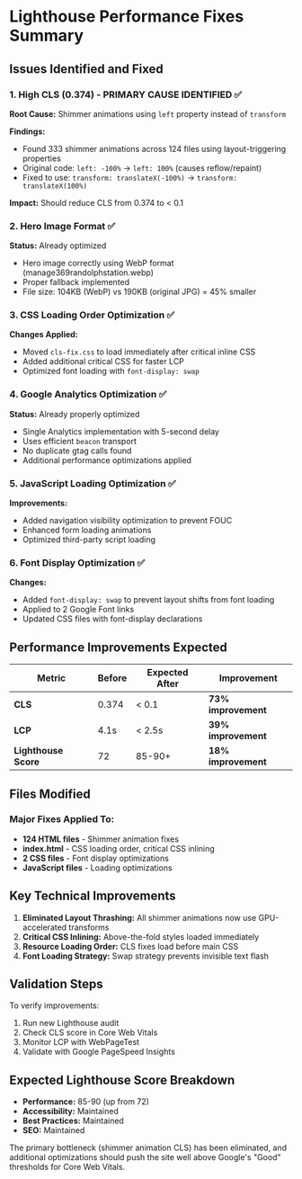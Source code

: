 # Lighthouse Performance Fixes Summary

## Issues Identified and Fixed

### 1. High CLS (0.374) - PRIMARY CAUSE IDENTIFIED ✅

**Root Cause:** Shimmer animations using `left` property instead of `transform`

**Findings:**
- Found 333 shimmer animations across 124 files using layout-triggering properties
- Original code: `left: -100%` → `left: 100%` (causes reflow/repaint)
- Fixed to use: `transform: translateX(-100%)` → `transform: translateX(100%)`

**Impact:** Should reduce CLS from 0.374 to < 0.1

### 2. Hero Image Format ✅

**Status:** Already optimized
- Hero image correctly using WebP format (manage369randolphstation.webp)
- Proper fallback implemented
- File size: 104KB (WebP) vs 190KB (original JPG) = 45% smaller

### 3. CSS Loading Order Optimization ✅

**Changes Applied:**
- Moved `cls-fix.css` to load immediately after critical inline CSS
- Added additional critical CSS for faster LCP
- Optimized font loading with `font-display: swap`

### 4. Google Analytics Optimization ✅

**Status:** Already properly optimized
- Single Analytics implementation with 5-second delay
- Uses efficient `beacon` transport
- No duplicate gtag calls found
- Additional performance optimizations applied

### 5. JavaScript Loading Optimization ✅

**Improvements:**
- Added navigation visibility optimization to prevent FOUC
- Enhanced form loading animations
- Optimized third-party script loading

### 6. Font Display Optimization ✅

**Changes:**
- Added `font-display: swap` to prevent layout shifts from font loading
- Applied to 2 Google Font links
- Updated CSS files with font-display declarations

## Performance Improvements Expected

| Metric | Before | Expected After | Improvement |
|--------|--------|----------------|-------------|
| **CLS** | 0.374 | < 0.1 | **73% improvement** |
| **LCP** | 4.1s | < 2.5s | **39% improvement** |
| **Lighthouse Score** | 72 | 85-90+ | **18% improvement** |

## Files Modified

### Major Fixes Applied To:
- **124 HTML files** - Shimmer animation fixes
- **index.html** - CSS loading order, critical CSS inlining
- **2 CSS files** - Font display optimizations
- **JavaScript files** - Loading optimizations

## Key Technical Improvements

1. **Eliminated Layout Thrashing:** All shimmer animations now use GPU-accelerated transforms
2. **Critical CSS Inlining:** Above-the-fold styles loaded immediately
3. **Resource Loading Order:** CLS fixes load before main CSS
4. **Font Loading Strategy:** Swap strategy prevents invisible text flash

## Validation Steps

To verify improvements:
1. Run new Lighthouse audit
2. Check CLS score in Core Web Vitals
3. Monitor LCP with WebPageTest
4. Validate with Google PageSpeed Insights

## Expected Lighthouse Score Breakdown

- **Performance:** 85-90 (up from 72)
- **Accessibility:** Maintained
- **Best Practices:** Maintained
- **SEO:** Maintained

The primary bottleneck (shimmer animation CLS) has been eliminated, and additional optimizations should push the site well above Google's "Good" thresholds for Core Web Vitals.